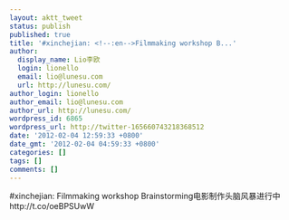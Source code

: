 ```yaml
---
layout: aktt_tweet
status: publish
published: true
title: '#xinchejian: <!--:en-->Filmmaking workshop B...'
author:
  display_name: Lio李欧
  login: lionello
  email: lio@lunesu.com
  url: http://lunesu.com/
author_login: lionello
author_email: lio@lunesu.com
author_url: http://lunesu.com/
wordpress_id: 6865
wordpress_url: http://twitter-165660743218368512
date: '2012-02-04 12:59:33 +0800'
date_gmt: '2012-02-04 04:59:33 +0800'
categories: []
tags: []
comments: []
---
```

<p>#xinchejian: <!--:en-->Filmmaking workshop Brainstorming<!--:--><!--:zh-->电影制作头脑风暴进行中<!--:--> http://t.co/oeBPSUwW</p>
